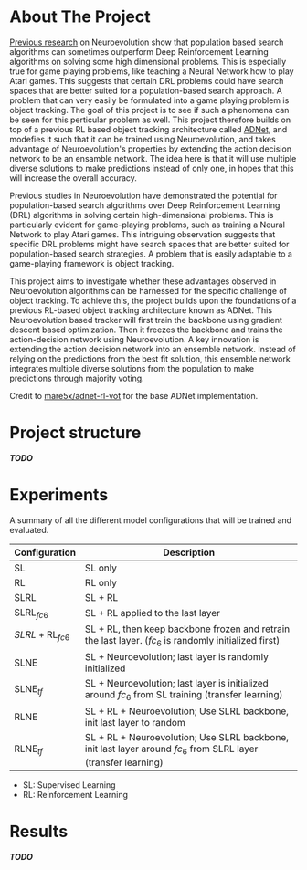 # About The Project
[Previous research](https://arxiv.org/pdf/1712.06567.pdf) on Neuroevolution show that population based search algorithms can sometimes outperform Deep Reinforcement Learning algorithms on solving some high dimensional problems. This is especially true for game playing problems, like teaching a Neural Network how to play Atari games. This suggests that certain DRL problems could have search spaces that are better suited for a population-based search approach. A problem that can very easily be formulated into a game playing problem is object tracking. The goal of this project is to see if such a phenomena can be seen for this perticular problem as well. This project therefore builds on top of a previous RL based object tracking architecture called [ADNet](https://openaccess.thecvf.com/content_cvpr_2017/papers/Yun_Action-Decision_Networks_for_CVPR_2017_paper.pdf), and modefies it such that it can be trained using Neuroevolution, and takes advantage of Neuroevolution's properties by extending the action decision network to be an ensamble network. The idea here is that it will use multiple diverse solutions to make predictions instead of only one, in hopes that this will increase the overall accuracy.

Previous studies in Neuroevolution have demonstrated the potential for population-based search algorithms over Deep Reinforcement Learning (DRL) algorithms in solving certain high-dimensional problems. This is particularly evident for game-playing problems, such as training a Neural Network to play Atari games. This intriguing observation suggests that specific DRL problems might have search spaces that are better suited for population-based search strategies. A problem that is easily adaptable to a game-playing framework is object tracking. 

This project aims to investigate whether these advantages observed in Neuroevolution algorithms can be harnessed for the specific challenge of object tracking. To achieve this, the project builds upon the foundations of a previous RL-based object tracking architecture known as ADNet. This Neuroevolution based tracker will first train the backbone using gradient descent based optimization. Then it freezes the backbone and trains the action-decision network using Neuroevolution. A key innovation is extending the action decision network into an ensemble network. Instead of relying on the predictions from the best fit solution, this ensemble network integrates multiple diverse solutions from the population to make predictions through majority voting.

Credit to [mare5x/adnet-rl-vot](https://github.com/mare5x/adnet-rl-vot) for the base ADNet implementation.

# Project structure
***TODO***

# Experiments
A summary of all the different model configurations that will be trained and evaluated.

| Configuration         | Description |
|------------------------|-------------|
| SL                     | SL only |
| $\text{RL}$          | RL only |
| SLRL                   | SL + RL |
| $\text{SLRL}_{fc6}$    | SL + RL applied to the last layer |
| $SLRL + \text{RL}_{fc6}$ | SL + RL, then keep backbone frozen and retrain the last layer. ($fc_6$ is randomly initialized first) |
| SLNE                   | SL + Neuroevolution; last layer is randomly initialized |
| $\text{SLNE}_{tf}$     | SL + Neuroevolution; last layer is initialized around $fc_6$ from SL training (transfer learning) |
| RLNE                   | SL + RL + Neuroevolution; Use SLRL backbone, init last layer to random |
| $\text{RLNE}_{tf}$     | SL + RL + Neuroevolution; Use SLRL backbone, init last layer around $fc_6$ from SLRL layer (transfer learning) |

- SL: Supervised Learning
- RL: Reinforcement Learning

# Results
***TODO***
